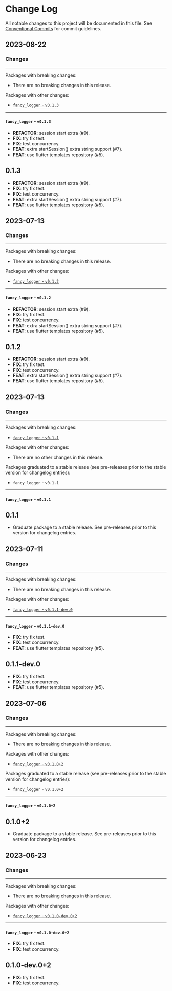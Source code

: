 # Change Log

All notable changes to this project will be documented in this file.
See [Conventional Commits](https://conventionalcommits.org) for commit guidelines.

## 2023-08-22

### Changes

---

Packages with breaking changes:

 - There are no breaking changes in this release.

Packages with other changes:

 - [`fancy_logger` - `v0.1.3`](#fancy_logger---v013)

---

#### `fancy_logger` - `v0.1.3`

 - **REFACTOR**: session start extra (#9).
 - **FIX**: try fix test.
 - **FIX**: test concurrency.
 - **FEAT**: extra startSession() extra string support (#7).
 - **FEAT**: use flutter templates repository (#5).

## 0.1.3

 - **REFACTOR**: session start extra (#9).
 - **FIX**: try fix test.
 - **FIX**: test concurrency.
 - **FEAT**: extra startSession() extra string support (#7).
 - **FEAT**: use flutter templates repository (#5).


## 2023-07-13

### Changes

---

Packages with breaking changes:

 - There are no breaking changes in this release.

Packages with other changes:

 - [`fancy_logger` - `v0.1.2`](#fancy_logger---v012)

---

#### `fancy_logger` - `v0.1.2`

 - **REFACTOR**: session start extra (#9).
 - **FIX**: try fix test.
 - **FIX**: test concurrency.
 - **FEAT**: extra startSession() extra string support (#7).
 - **FEAT**: use flutter templates repository (#5).

## 0.1.2

 - **REFACTOR**: session start extra (#9).
 - **FIX**: try fix test.
 - **FIX**: test concurrency.
 - **FEAT**: extra startSession() extra string support (#7).
 - **FEAT**: use flutter templates repository (#5).


## 2023-07-13

### Changes

---

Packages with breaking changes:

 - [`fancy_logger` - `v0.1.1`](#fancy_logger---v011)

Packages with other changes:

 - There are no other changes in this release.

Packages graduated to a stable release (see pre-releases prior to the stable version for changelog entries):

 - `fancy_logger` - `v0.1.1`

---

#### `fancy_logger` - `v0.1.1`

## 0.1.1

 - Graduate package to a stable release. See pre-releases prior to this version for changelog entries.


## 2023-07-11

### Changes

---

Packages with breaking changes:

 - There are no breaking changes in this release.

Packages with other changes:

 - [`fancy_logger` - `v0.1.1-dev.0`](#fancy_logger---v011-dev0)

---

#### `fancy_logger` - `v0.1.1-dev.0`

 - **FIX**: try fix test.
 - **FIX**: test concurrency.
 - **FEAT**: use flutter templates repository (#5).

## 0.1.1-dev.0

 - **FIX**: try fix test.
 - **FIX**: test concurrency.
 - **FEAT**: use flutter templates repository (#5).


## 2023-07-06

### Changes

---

Packages with breaking changes:

 - There are no breaking changes in this release.

Packages with other changes:

 - [`fancy_logger` - `v0.1.0+2`](#fancy_logger---v0102)

Packages graduated to a stable release (see pre-releases prior to the stable version for changelog entries):

 - `fancy_logger` - `v0.1.0+2`

---

#### `fancy_logger` - `v0.1.0+2`

## 0.1.0+2

 - Graduate package to a stable release. See pre-releases prior to this version for changelog entries.


## 2023-06-23

### Changes

---

Packages with breaking changes:

 - There are no breaking changes in this release.

Packages with other changes:

 - [`fancy_logger` - `v0.1.0-dev.0+2`](#fancy_logger---v010-dev02)

---

#### `fancy_logger` - `v0.1.0-dev.0+2`

 - **FIX**: try fix test.
 - **FIX**: test concurrency.

## 0.1.0-dev.0+2

 - **FIX**: try fix test.
 - **FIX**: test concurrency.

